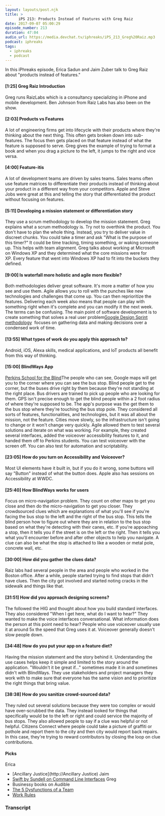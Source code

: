 ```yaml
---
layout: layouts/post.njk
title: >
      iPS 213: Products Instead of Features with Greg Raiz
date: 2017-09-07 05:00:29
episode_number: 213
duration: 47:04
audio_url: https://media.devchat.tv/iphreaks/iPS_213_Greg%20Raiz.mp3
podcast: iphreaks
tags: 
  - iphreaks
  - podcast
---
```


In this iPhreaks episode, Erica Sadun and Jaim Zuber talk to Greg Raiz about "products instead of features."

#### [1:25] Greg Raiz Introduction
Greg runs RaizLabs which is a consultancy specializing in iPhone and mobile development. Ben Johnson from Raiz Labs has also been on the show.
#### [2:03] Products vs Features
A lot of engineering firms get into lifecycle with their products where they're thinking about the next thing. This often gets broken down into sub-features. The focus then gets placed on that feature instead of what the feature is supposed to serve. Greg gives the example of trying to format a book and when you drag a picture to the left, it jumps to the right and vice versa.
#### [4:00] Feature-itis
A lot of development teams are driven by sales teams. Sales teams often use feature matrices to differentiate their products instead of thinking about your product in a different way from your competitors. Apple and Steve Jobs were great at this and telling the story that differentiated the product without focusing on features.
#### [5:11] Developing a mission statement or differentiation story
They use a scrum methodology to develop the mission statement. Greg explains what a scrum methodology is. Try not to overthink the product. You don't have to plan the whole thing. Instead, you try to deliver value in discreet chunks. You could take a timer and ask "What is the purpose of this timer?" It could be time tracking, timing something, or waking someone up. This helps with team alignment. Greg talks about working at Microsoft on Windows XP and they determined what the core missions were for XP.&nbsp;Every feature that went into Windows XP had to fit into the buckets they defined.
#### [9:00] Is waterfall more holistic and agile more flexible?
Both methodologies deliver great software. It's more a matter of how you see and use them. Agile allows you to roll with the punches like new technologies and challenges that come up. You can then reprioritize the features. Delivering each week also means that people can play with something right when it's complete and you can modify it the next week. The terms can be confusing. The main point of software development is to create something that solves a real user problem[Google Design Sprint methodology](http://www.gv.com/sprint/)&nbsp; focuses on gathering data and making decisions over a condensed work of time.
#### [13:55] What types of work do you apply this approach to?
Android, iOS, Alexa skills, medical applications, and IoT products all benefit from this way of thinking.
#### [15:00] BlindWays App
[Perkins School for the Blind](http://www.perkins.org/)The people who can see, Google maps will get you to the corner where you can see the bus stop. Blind people get to the corner, but the buses drive right by them because they're not standing at the right place. Bus drivers are trained to pick up people who are looking for them. GPS isn't precise enough to get the blind people within a 2 foot radius of where they're supposed to be. The app's purpose was the get them to the bus stop where they're touching the bus stop pole. They considered all sorts of features, functionalities, and technologies, but it was all about the mission, not the feature. Cities move slowly, so the infrastructure isn't going to change or it won't change very quickly. Agile allowed them to test several solutions and iterate on what was working. For example, they created several interfaces, added the voiceover accessibility features to it, and handed them off to Perkins students. You can test voiceover with the screen off. You can also test for automation and scriptability.
#### [23:05] How do you turn on Accessibility and Voiceover?
Most UI elements have it built in, but if you do it wrong, some buttons will say "Button" instead of what the button does. Apple also has sessions on Accessibility at WWDC.
#### [25:40] How BlindWays works for users
Focus on micro-navigation problem. They count on other maps to get you close and then do the micro-navigation to get you closer. They crowdsourced clues which are explanations of what you'll see if you're facing the bus stop to the left and the right of the bus stop. This tells the blind person how to figure out where they are in relation to the bus stop based on what they're detecting with their canes, etc. If you're appoaching a stop, then it tells you if the street is on the left or the right. Then it tells you what you'll encounter before and after other objects to help you navigate. A clue can also be what the stop is attached to like a wooden or metal pole, concrete wall, etc.
#### [30:00] How did you gather the clues data?
Raiz labs had several people in the area and people who worked in the Boston office. After a while, people started trying to find stops that didn't have clues. Then the city got involved and started noting cracks in the sidewalk and things like that.
#### [31:51] How did you approach designing screens?
The followed the HIG and thought about how you build standard interfaces. They also considered "When I get here, what do I want to hear?" They wanted to make the voice interfaces conversational. What information does the person at this point need to hear? People who use voiceover usually use it at around 5x the speed that Greg uses it at. Voiceover generally doesn't slow people down.
#### [34:48] How do you put your app on a feature diet?
Having the mission statement and the story behind it. Understanding the use cases helps keep it simple and limited to the story around the application. "Wouldn't it be great if..." sometimes made it in and sometimes didn't with BlindWays. They use stakeholders and project managers they work with to make sure that everyone has the same vision and to prioritize the right things that bring value.
#### [38:38] How do you sanitize crowd-sourced data?
They ruled out several solutions because they were too complex or would have over-scrubbed the data. They instead looked for things that specifically would be to the left or right and could service the majority of bus stops. They also allowed people to say if a clue was helpful or not helpful. Citizens Connect where people could take a picture of graffiti or pothole and report them to the city and then city would report back repairs. In this case, they're trying to reward contributors by closing the loop on clue contributions.
#### Picks
Erica
- [Ancillary Justice](http://Ancillary Justice)
Jaim
- [Swift by Sundell on Command Line Interfaces](https://www.swiftbysundell.com/posts/building-a-command-line-tool-using-the-swift-package-manager)
Greg
- Businessy books on Audible
- [The 5 Dysfunctions of a Team](http://amzn.to/2vKTu4T)
- [Work Rules](http://amzn.to/2jcDXZE)


### Transcript


